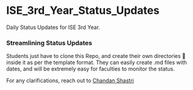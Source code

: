 # ISE_3rd_Year_Status_Updates
Daily Status Updates for ISE 3rd Year.

### Streamlining Status Updates

Students just have to clone this Repo, and create their own directories 📁 inside it as per the template format. They can easily create .md files with dates, and will be extremely easy for faculties to monitor the status.

For any clarifications, reach out to <a target='_blank' href='https://instagram.com/chandanrshastri'>Chandan Shastri</a>

